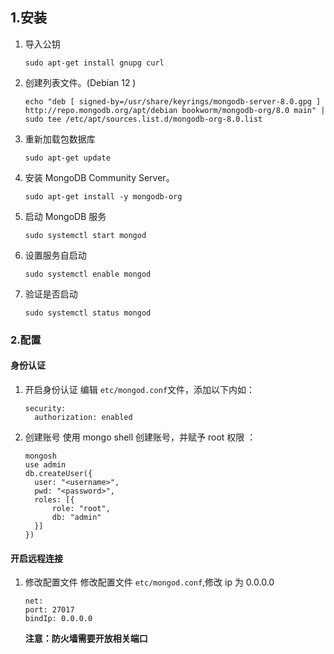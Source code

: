 ## 1.安装

1. 导入公钥

   ```shell
   sudo apt-get install gnupg curl
   ```

2. 创建列表文件。(Debian 12 )

   ```shell
   echo "deb [ signed-by=/usr/share/keyrings/mongodb-server-8.0.gpg ] http://repo.mongodb.org/apt/debian bookworm/mongodb-org/8.0 main" | sudo tee /etc/apt/sources.list.d/mongodb-org-8.0.list
   ```

3. 重新加载包数据库

   ```shell
   sudo apt-get update
   ```

4. 安装 MongoDB Community Server。

   ```shell
   sudo apt-get install -y mongodb-org
   ```

5. 启动 MongoDB 服务

   ```shell
   sudo systemctl start mongod
   ```

6. 设置服务自启动

   ```shell
   sudo systemctl enable mongod
   ```

7. 验证是否启动
   ```shell
   sudo systemctl status mongod
   ```

### 2.配置

#### 身份认证

1. 开启身份认证
   编辑 `etc/mongod.conf`文件，添加以下内如：
   ```shell
   security:
     authorization: enabled
   ```
2. 创建账号
   使用 mongo shell 创建账号，并赋予 root 权限 ：
   ```shell
   mongosh
   use admin
   db.createUser({
     user: "<username>",
     pwd: "<password>",
     roles: [{
         role: "root",
         db: "admin"
     }]
   })
   ```

#### 开启远程连接

1. 修改配置文件
   修改配置文件 `etc/mongod.conf`,修改 ip 为 0.0.0.0
   ```shell
   net:
   port: 27017
   bindIp: 0.0.0.0
   ```
   **注意：防火墙需要开放相关端口**
